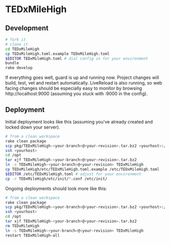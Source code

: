 
TEDxMileHigh
============

Development
-----------

```bash
# fork it
# clone it
cd TEDxMileHigh
cp TEDxMileHigh.toml.example TEDxMileHigh.toml
$EDITOR TEDxMileHigh.toml # dial config in for your environment
bundle
rake develop
```

If everything goes well, guard is up and running now. Project changes
will build, test, vet and restart automatically. LiveReload is also
running, so web facing changes should be especially easy to monitor by
browsing http://localhost:9000 (assuming you stuck with :9000 in the
config).

Deployment
----------

Initial deployment looks like this (assuming you've already created and
locked down your server).

```bash
# from a clean workspace
rake clean package
scp pkg/TEDxMileHigh-<your-branch>@<your-revision>.tar.bz2 <yourhost>:/opt/
ssh <yourhost>
cd /opt
tar xjf TEDxMileHigh-<your-branch>@<your-revision>.tar.bz2
ln -s TEDxMileHigh-<your-branch>@<your-revision> TEDxMileHigh
cp TEDxMileHigh/etc/TEDxMileHigh.toml.example /etc/TEDxMileHigh.toml
$EDITOR /etc/TEDxMileHigh.toml # adjust for your environment
cp -r TEDxMileHigh/etc/init/*.conf /etc/init/
```

Ongoing deployments should look more like this:
```bash
# from a clean workspace
rake clean package
scp pkg/TEDxMileHigh-<your-branch>@<your-revision>.tar.bz2 <yourhost>:/opt/
ssh <yourhost>
cd /opt
tar xjf TEDxMileHigh-<your-branch>@<your-revision>.tar.bz2
rm TEDxMileHigh
ln -s TEDxMileHigh-<your-branch>@<your-revision> TEDxMileHigh
restart TEDxMileHigh-all
```
